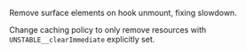 Remove surface elements on hook unmount, fixing slowdown.

Change caching policy to only remove resources with `UNSTABLE__clearImmediate` explicitly set.

